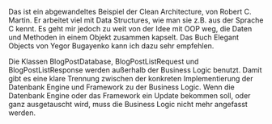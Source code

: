 Das ist ein abgewandeltes Beispiel der Clean Architecture, von Robert C. Martin.
Er arbeitet viel mit Data Structures, wie man sie z.B. aus der Sprache C kennt.
Es geht mir jedoch zu weit von der Idee mit OOP weg, die Daten und Methoden in einem Objekt zusammen kapselt.
Das Buch Elegant Objects von Yegor Bugayenko kann ich dazu sehr empfehlen. 

Die Klassen BlogPostDatabase, BlogPostListRequest und BlogPostListResponse werden außerhalb der Business Logic benutzt.
Damit gibt es eine klare Trennung zwischen der konkreten Implementierung der Datenbank Engine und Framework zu der Business Logic.
Wenn die Datenbank Engine oder das Framework ein Update bekommen soll, oder ganz ausgetauscht wird, muss die Business Logic nicht mehr angefasst werden.